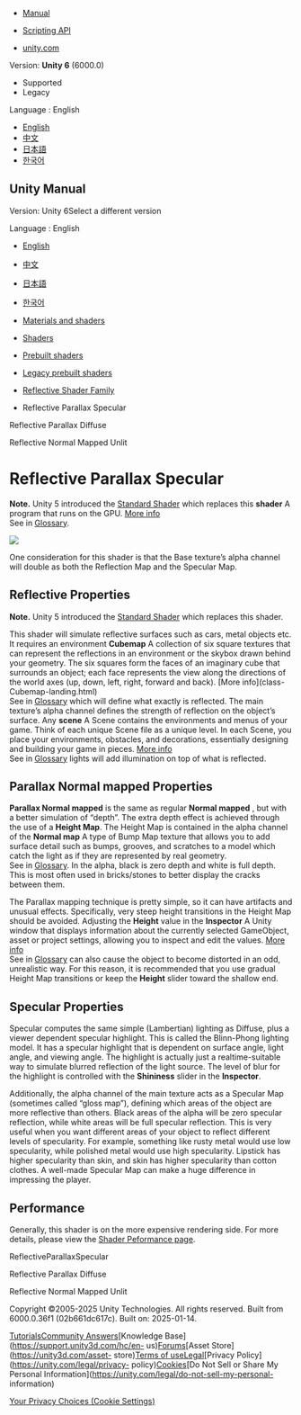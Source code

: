 [](https://docs.unity3d.com)

  * [Manual](../Manual/index.html)
  * [Scripting API](../ScriptReference/index.html)

  * [unity.com](https://unity.com/)

Version: **Unity 6** (6000.0)

  * Supported
  * Legacy

Language : English

  * [English](/Manual/shader-ReflectiveParallaxSpecular.html)
  * [中文](/cn/current/Manual/shader-ReflectiveParallaxSpecular.html)
  * [日本語](/ja/current/Manual/shader-ReflectiveParallaxSpecular.html)
  * [한국어](/kr/current/Manual/shader-ReflectiveParallaxSpecular.html)

[](https://docs.unity3d.com)

## Unity Manual

Version: Unity 6Select a different version

Language : English

  * [English](/Manual/shader-ReflectiveParallaxSpecular.html)
  * [中文](/cn/current/Manual/shader-ReflectiveParallaxSpecular.html)
  * [日本語](/ja/current/Manual/shader-ReflectiveParallaxSpecular.html)
  * [한국어](/kr/current/Manual/shader-ReflectiveParallaxSpecular.html)

  * [Materials and shaders](materials-and-shaders.html)
  * [Shaders](Shaders.html)
  * [Prebuilt shaders](shader-built-in-landing.html)
  * [Legacy prebuilt shaders](Built-inShaderGuide.html)
  * [Reflective Shader Family](shader-ReflectiveFamily.html)
  * Reflective Parallax Specular

[](shader-ReflectiveParallaxDiffuse.html)

Reflective Parallax Diffuse

[](shader-ReflectiveBumpedUnlit.html)

Reflective Normal Mapped Unlit

# Reflective Parallax Specular

**Note.** Unity 5 introduced the [Standard Shader](shader-StandardShader.html)
which replaces this **shader** A program that runs on the GPU. [More
info](Shaders.html)  
See in [Glossary](Glossary.html#Shader).

![](../uploads/Shaders/Shader-ReflParallaxBumpSpec.jpg)

One consideration for this shader is that the Base texture’s alpha channel
will double as both the Reflection Map and the Specular Map.

## Reflective Properties

**Note.** Unity 5 introduced the [Standard Shader](shader-StandardShader.html)
which replaces this shader.

This shader will simulate reflective surfaces such as cars, metal objects etc.
It requires an environment **Cubemap** A collection of six square textures
that can represent the reflections in an environment or the skybox drawn
behind your geometry. The six squares form the faces of an imaginary cube that
surrounds an object; each face represents the view along the directions of the
world axes (up, down, left, right, forward and back). [More info](class-
Cubemap-landing.html)  
See in [Glossary](Glossary.html#Cubemap) which will define what exactly is
reflected. The main texture’s alpha channel defines the strength of reflection
on the object’s surface. Any **scene** A Scene contains the environments and
menus of your game. Think of each unique Scene file as a unique level. In each
Scene, you place your environments, obstacles, and decorations, essentially
designing and building your game in pieces. [More info](CreatingScenes.html)  
See in [Glossary](Glossary.html#Scene) lights will add illumination on top of
what is reflected.

## Parallax Normal mapped Properties

**Parallax Normal mapped** is the same as regular **Normal mapped** , but with
a better simulation of “depth”. The extra depth effect is achieved through the
use of a **Height Map**. The Height Map is contained in the alpha channel of
the **Normal map** A type of Bump Map texture that allows you to add surface
detail such as bumps, grooves, and scratches to a model which catch the light
as if they are represented by real geometry.  
See in [Glossary](Glossary.html#Normalmap). In the alpha, black is zero depth
and white is full depth. This is most often used in bricks/stones to better
display the cracks between them.

The Parallax mapping technique is pretty simple, so it can have artifacts and
unusual effects. Specifically, very steep height transitions in the Height Map
should be avoided. Adjusting the **Height** value in the **Inspector** A Unity
window that displays information about the currently selected GameObject,
asset or project settings, allowing you to inspect and edit the values. [More
info](UsingTheInspector.html)  
See in [Glossary](Glossary.html#Inspector) can also cause the object to become
distorted in an odd, unrealistic way. For this reason, it is recommended that
you use gradual Height Map transitions or keep the **Height** slider toward
the shallow end.

## Specular Properties

Specular computes the same simple (Lambertian) lighting as Diffuse, plus a
viewer dependent specular highlight. This is called the Blinn-Phong lighting
model. It has a specular highlight that is dependent on surface angle, light
angle, and viewing angle. The highlight is actually just a realtime-suitable
way to simulate blurred reflection of the light source. The level of blur for
the highlight is controlled with the **Shininess** slider in the
**Inspector**.

Additionally, the alpha channel of the main texture acts as a Specular Map
(sometimes called “gloss map”), defining which areas of the object are more
reflective than others. Black areas of the alpha will be zero specular
reflection, while white areas will be full specular reflection. This is very
useful when you want different areas of your object to reflect different
levels of specularity. For example, something like rusty metal would use low
specularity, while polished metal would use high specularity. Lipstick has
higher specularity than skin, and skin has higher specularity than cotton
clothes. A well-made Specular Map can make a huge difference in impressing the
player.

## Performance

Generally, this shader is on the more expensive rendering side. For more
details, please view the [Shader Peformance page](shader-Performance.html).

ReflectiveParallaxSpecular

[](shader-ReflectiveParallaxDiffuse.html)

Reflective Parallax Diffuse

[](shader-ReflectiveBumpedUnlit.html)

Reflective Normal Mapped Unlit

Copyright ©2005-2025 Unity Technologies. All rights reserved. Built from
6000.0.36f1 (02b661dc617c). Built on: 2025-01-14.

[Tutorials](https://learn.unity.com/)[Community
Answers](https://answers.unity3d.com)[Knowledge
Base](https://support.unity3d.com/hc/en-
us)[Forums](https://forum.unity3d.com)[Asset Store](https://unity3d.com/asset-
store)[Terms of
use](https://docs.unity3d.com/Manual/TermsOfUse.html)[Legal](https://unity.com/legal)[Privacy
Policy](https://unity.com/legal/privacy-
policy)[Cookies](https://unity.com/legal/cookie-policy)[Do Not Sell or Share
My Personal Information](https://unity.com/legal/do-not-sell-my-personal-
information)

[Your Privacy Choices (Cookie Settings)](javascript:void\(0\);)

